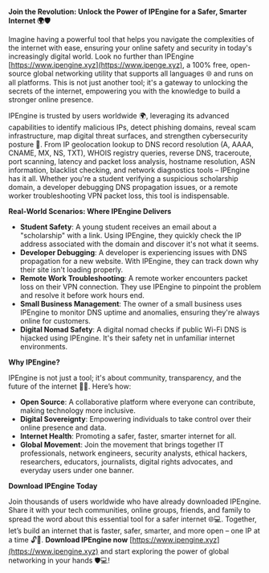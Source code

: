 **Join the Revolution: Unlock the Power of IPEngine for a Safer, Smarter Internet 🌍🛡️**

Imagine having a powerful tool that helps you navigate the complexities of the internet with ease, ensuring your online safety and security in today's increasingly digital world. Look no further than IPEngine [https://www.ipengine.xyz](https://www.ipenge.xyz), a 100% free, open-source global networking utility that supports all languages 🌐 and runs on all platforms. This is not just another tool; it's a gateway to unlocking the secrets of the internet, empowering you with the knowledge to build a stronger online presence.

IPEngine is trusted by users worldwide 🌍, leveraging its advanced capabilities to identify malicious IPs, detect phishing domains, reveal scam infrastructure, map digital threat surfaces, and strengthen cybersecurity posture 🔐. From IP geolocation lookup to DNS record resolution (A, AAAA, CNAME, MX, NS, TXT), WHOIS registry queries, reverse DNS, traceroute, port scanning, latency and packet loss analysis, hostname resolution, ASN information, blacklist checking, and network diagnostics tools – IPEngine has it all. Whether you're a student verifying a suspicious scholarship domain, a developer debugging DNS propagation issues, or a remote worker troubleshooting VPN packet loss, this tool is indispensable.

**Real-World Scenarios: Where IPEngine Delivers**

- **Student Safety**: A young student receives an email about a "scholarship" with a link. Using IPEngine, they quickly check the IP address associated with the domain and discover it's not what it seems.
- **Developer Debugging**: A developer is experiencing issues with DNS propagation for a new website. With IPEngine, they can track down why their site isn't loading properly.
- **Remote Work Troubleshooting**: A remote worker encounters packet loss on their VPN connection. They use IPEngine to pinpoint the problem and resolve it before work hours end.
- **Small Business Management**: The owner of a small business uses IPEngine to monitor DNS uptime and anomalies, ensuring they're always online for customers.
- **Digital Nomad Safety**: A digital nomad checks if public Wi-Fi DNS is hijacked using IPEngine. It's their safety net in unfamiliar internet environments.

**Why IPEngine?**

IPEngine is not just a tool; it's about community, transparency, and the future of the internet 📡🚀. Here’s how:

- **Open Source**: A collaborative platform where everyone can contribute, making technology more inclusive.
- **Digital Sovereignty**: Empowering individuals to take control over their online presence and data.
- **Internet Health**: Promoting a safer, faster, smarter internet for all.
- **Global Movement**: Join the movement that brings together IT professionals, network engineers, security analysts, ethical hackers, researchers, educators, journalists, digital rights advocates, and everyday users under one banner.

**Download IPEngine Today**

Join thousands of users worldwide who have already downloaded IPEngine. Share it with your tech communities, online groups, friends, and family to spread the word about this essential tool for a safer internet 🌐💻. Together, let’s build an internet that is faster, safer, smarter, and more open – one IP at a time 🔓🚀. **Download IPEngine now** [https://www.ipengine.xyz](https://www.ipengine.xyz) and start exploring the power of global networking in your hands 🛡️💻!
